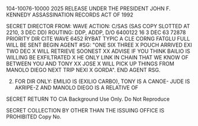 104-10076-10000
2025 RELEASE UNDER THE PRESIDENT JOHN F. KENNEDY ASSASSINATION RECORDS ACT OF 1992

SECRET
DIRECTOR
FROM: WAVE
ACTION: C/SAS (SAS COPY SLOTTED AT 2210, 3 DEC DD)
ROUTING: DDP, ADDP, D/O
6400122
16
3 DEC 63 72878
PRIORITY DIR CITE WAVE 6452
RYBAT TYPIC A CLE
CORNG FATGLU
FULL WILL BE SENT BEGIN AGENT #SG: "ONE SIX THREE X
POUCH ARRIVED EXI TWO DEC X WILL RETRIEVE SOONEST XX ADVISE IF
YOU THINK BAILIO IS WILLING BE EXFILTRATED X HE ONLY LINK IN CHAIN
THAT WE KNOW OF BETWEEN YOU AND TONY XX JOSE X WILL PICK UP THINGS
FROM MANOLO DIEGO NEXT TRIP NEXI X GORDA". END AGENT RSG.

2. FOR DIR ONLY: EMILIO IS (EXILIO CARBO), TONY IS A CANOE-
JUDE IS AKRIPE-Z AND MANOLO DIEGO IS A RELATIVE OF

SECRET
RETURN TO CIA
Background Use Only.
Do Not Reproduce

SECRET
COLLECTION BY OTHER THAN THE ISSUING OFFICE IS PROHIBITED
Copy No.
